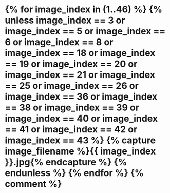 <h1 class="welcome">

<b>
{% for image_index in (1..46) %}
{% unless image_index == 3
       or image_index == 5
       or image_index == 6
       or image_index == 8
       or image_index == 18
       or image_index == 19
       or image_index == 20
       or image_index == 21
       or image_index == 25
       or image_index == 26
       or image_index == 36
       or image_index == 38
       or image_index == 39
       or image_index == 40
       or image_index == 41
       or image_index == 42
       or image_index == 43 %}
  {% capture image_filename %}{{ image_index }}.jpg{% endcapture %}
  <img src="/assets/temporary/welcome/384-wide/{{ image_filename }}" srcset="/assets/temporary/welcome/384-wide/{{ image_filename }} 384w, /assets/temporary/welcome/512-wide/{{ image_filename }} 512w, /assets/temporary/welcome/768-wide/{{ image_filename }} 768w, /assets/temporary/welcome/1024-wide/{{ image_filename }} 1024w, /assets/temporary/welcome/1536-wide/{{ image_filename }} 1536w, /assets/temporary/welcome/2048-wide/{{ image_filename }} 2048w" sizes="100vw" alt="Photo {{ image_index }}" style="display: none; opacity: 0; object-position: {% if forloop.index == 1 or forloop.index == 7 or forloop.index == 10 or forloop.index == 15 or forloop.index == 17 or forloop.index == 32 %}top{% else %}center{% endif %}" />
{% endunless %}
{% endfor %}
{% comment %}
  <img src="/assets/temporary/welcome/2048-wide/1.jpg" alt="" style="opacity: 0;" />
  <img src="/assets/temporary/welcome/2048-wide/2.jpg" alt="" style="opacity: 0;" />
  <img src="/assets/temporary/welcome/2048-wide/3.jpg" alt="" style="opacity: 0;" />
  <img src="/assets/temporary/welcome/2048-wide/4.jpg" alt="" style="opacity: 0;" />
  <!-- <img src="/assets/temporary/welcome/2048-wide/5.jpg" alt="" style="opacity: 0;" /> -->
  <!-- <img src="/assets/temporary/welcome/2048-wide/6.jpg" alt="" style="opacity: 0;" /> -->
  <img src="/assets/temporary/welcome/2048-wide/7.jpg" alt="" style="opacity: 0;" />
  <!-- <img src="/assets/temporary/welcome/2048-wide/8.jpg" alt="" style="opacity: 0;" /> -->
  <img src="/assets/temporary/welcome/2048-wide/9.jpg" alt="" style="opacity: 0;" />
  <img src="/assets/temporary/welcome/2048-wide/10.jpg" alt="" style="opacity: 0;" />
  <img src="/assets/temporary/welcome/2048-wide/11.jpg" alt="" style="opacity: 0;" />
  <img src="/assets/temporary/welcome/2048-wide/12.jpg" alt="" style="opacity: 0;" />
  <img src="/assets/temporary/welcome/2048-wide/13.jpg" alt="" style="opacity: 0;" />
  <img src="/assets/temporary/welcome/2048-wide/14.jpg" alt="" style="opacity: 0;" />
  <img src="/assets/temporary/welcome/2048-wide/15.jpg" alt="" style="opacity: 0;" />
  <img src="/assets/temporary/welcome/2048-wide/16.jpg" alt="" style="opacity: 0;" />
  <img src="/assets/temporary/welcome/2048-wide/17.jpg" alt="" style="opacity: 0;" />
  <img src="/assets/temporary/welcome/2048-wide/18.jpg" alt="" style="opacity: 0;" />
  <img src="/assets/temporary/welcome/2048-wide/19.jpg" alt="" style="opacity: 0;" />
  <!-- <img src="/assets/temporary/welcome/2048-wide/20.jpg" alt="" style="opacity: 0;" /> -->
  <img src="/assets/temporary/welcome/2048-wide/21.jpg" alt="" style="opacity: 0;" />
  <img src="/assets/temporary/welcome/2048-wide/22.jpg" alt="" style="opacity: 0;" />
  <img src="/assets/temporary/welcome/2048-wide/23.jpg" alt="" style="opacity: 0;" />
  <img src="/assets/temporary/welcome/2048-wide/24.jpg" alt="" style="opacity: 0;" />
  <img src="/assets/temporary/welcome/2048-wide/25.jpg" alt="" style="opacity: 0;" />
  <img src="/assets/temporary/welcome/2048-wide/26.jpg" alt="" style="opacity: 0;" />
  <img src="/assets/temporary/welcome/2048-wide/27.jpg" alt="" style="opacity: 0;" />
  <img src="/assets/temporary/welcome/2048-wide/28.jpg" alt="" style="opacity: 0;" />
  <img src="/assets/temporary/welcome/2048-wide/29.jpg" alt="" style="opacity: 0;" />
  <img src="/assets/temporary/welcome/2048-wide/30.jpg" alt="" style="opacity: 0;" />
  <img src="/assets/temporary/welcome/2048-wide/31.jpg" alt="" style="opacity: 0;" />
  <img src="/assets/temporary/welcome/2048-wide/32.jpg" alt="" style="opacity: 0;" />
  <img src="/assets/temporary/welcome/2048-wide/33.jpg" alt="" style="opacity: 0;" />
  <img src="/assets/temporary/welcome/2048-wide/34.jpg" alt="" style="opacity: 0;" />
  <img src="/assets/temporary/welcome/2048-wide/35.jpg" alt="" style="opacity: 0;" />
{% endcomment %}
</b>

<span style="opacity: 0;">

{% for message in page.welcome %}
  <em data-message="{{ message }}">{{ message }}</em>
{% endfor %}

  <svg class="sun" width="29" height="37" clip-rule="evenodd" fill-rule="evenodd" image-rendering="optimizeQuality" shape-rendering="geometricPrecision" text-rendering="geometricPrecision" viewBox="0 0 285 356.25" xmlns="http://www.w3.org/2000/svg"><path d="m143 74c37 0 68 31 68 69 0 37-31 68-68 68-38 0-69-31-69-68 0-38 31-69 69-69zm0 8c33 0 60 27 60 61 0 33-27 60-60 60-34 0-61-27-61-60 0-34 27-61 61-61z"/><path d="m136 66c10-33-19-17 4-66-9 44 23 42 12 66-6 0-11 0-16 0z"/><path d="m84 94c-16-32-26 1-44-50 25 37 46 13 55 38-4 4-8 7-11 12z"/><path d="m66 149c-33-10-17 19-66-4 44 9 42-23 66-12z"/><path d="m94 201c-32 17 1 26-50 44 37-25 13-46 38-55 4 4 7 8 12 11z"/><path d="m149 219c-10 33 19 17-4 66 9-44-23-42-12-66z"/><path d="m201 192c17 31 26-2 44 50-25-38-46-14-55-39 4-3 8-7 11-11z"/><path d="m219 136c33 10 17-19 66 4-44-9-42 23-66 12 0-6 0-11 0-16z"/><path d="m192 84c31-16-2-26 50-44-38 25-14 46-39 55-3-4-7-8-11-11z"/></svg>
  <svg class="leaf" width="26" height="23" clip-rule="evenodd" fill-rule="evenodd" image-rendering="optimizeQuality" shape-rendering="geometricPrecision" text-rendering="geometricPrecision" viewBox="0 0 262 226.25" xmlns="http://www.w3.org/2000/svg"><path d="m38 127c100 52 126-64 224-98-35-2-55-14-102 7 35-19 62-14 97-10-105-47-184-35-219 80-22 24-25 41-37 61-1 2-5 17 10 13 8-26 17-52 27-66 18-16 37-43 68-55-40 19-58 56-68 68z"/></svg>
  <svg class="waves" width="10" height="13"  viewBox="0 0 100 125" xmlns="http://www.w3.org/2000/svg"><path d="m84.627264 992.40056c-1.664553-.01-3.263974.4712-4.656854 1.2403-.008 0-.0161.01-.024.013-5.36588 3.0714-6.85401 9.38604-8.22262 11.48844-2.20476 3.3087-6.11752 3.9262-9.6267 3.4568-1.31795-.2078-2.54677-.5937-3.53507-1.2199-.97414-.6171-1.73964-1.5194-2.04808-2.4661-.15393-.4723-.20244-.9722-.14043-1.4242.0615-.4481.23966-.8795.49118-1.2048.24857-.3216.6009-.5739.94818-.6892.34134-.1133.74057-.1091 1.04204 0 .26484.094.52549.2927.68774.5223.16217.2296.26139.5413.26182.8226.004 2.03 2.83651 2.5111 3.51108.5966.85295-2.4253.5346-5.13614-.85677-7.29804-1.39147-2.1614-3.72743-3.5737-6.28819-3.8019-1.92029-.1709-3.78202.3272-5.37387 1.2062-.008.01-.0163.01-.0244.014-5.36488 3.0709-6.85312 9.38314-8.22155 11.48674-1.77603 2.6665-4.66092 3.5832-7.5504 3.5943h-.14609c-.64933 0-1.29801-.052-1.93339-.1375-1.31727-.208-2.54514-.5937-3.53259-1.2196-.97425-.6171-1.73968-1.5189-2.04808-2.4656-.15399-.4726-.20279-.9723-.1408-1.4242.0615-.4482.23988-.8799.49121-1.2047.24858-.3216.60058-.5718.94815-.6873.34093-.1131.74018-.1089 1.04204 0 .26548.095.52599.2918.6881.5213.16219.2296.26176.5416.26219.8227.003 2.0304 2.83633 2.5126 3.51108.5975.85294-2.4253.53465-5.13794-.85678-7.29914-1.39145-2.1615-3.72768-3.5736-6.28818-3.8018-.48002-.043-.95659-.044-1.42596-.01l.005-.021c-1.40845.1093-2.75385.555-3.94758 1.2139-.008.01-.0163.01-.0243.014-5.36651 3.072-6.85418 9.38754-8.22296 11.48924-2.18498 3.4637-8.2595 3.191-8.38143 7.201h4.05627 82.211404 3.732326c-1.245488-5.3932-7.736543-2.8443-9.313001-7.418-.153967-.4726-.202766-.972-.140796-1.4238.06148-.4483.239858-.8803.491189-1.2051.248584-.3216.600566-.5729.948176-.6889.341088-.1133.740478-.1082 1.042378 0 .264845.095.52548.2916.687758.5212.162278.2298.261737.5424.262171.8241.0049 2.0296 2.836616 2.5104 3.511077.596.852945-2.4253.534622-5.13634-.856775-7.29824-1.391506-2.1617-3.727575-3.5745-6.28818-3.8029-.240003-.021-.479229-.032-.717027-.033z" fill-rule="evenodd" transform="translate(0 -952.36216)"/></svg>
  <svg style="transform: rotate(90deg); margin-left: -0.5em;" class="leaf" width="26" height="23" clip-rule="evenodd" fill-rule="evenodd" image-rendering="optimizeQuality" shape-rendering="geometricPrecision" text-rendering="geometricPrecision" viewBox="0 0 262 226.25" xmlns="http://www.w3.org/2000/svg"><path d="m38 127c100 52 126-64 224-98-35-2-55-14-102 7 35-19 62-14 97-10-105-47-184-35-219 80-22 24-25 41-37 61-1 2-5 17 10 13 8-26 17-52 27-66 18-16 37-43 68-55-40 19-58 56-68 68z"/></svg>

</span>



</h1>



